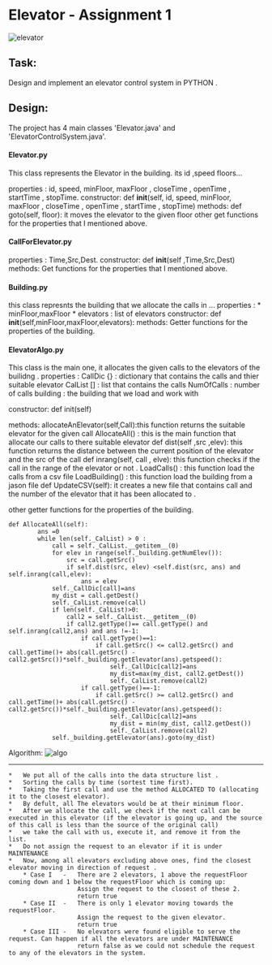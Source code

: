 Elevator - Assignment 1
=======================

![elevator](https://user-images.githubusercontent.com/74476764/142673823-bd2ec62a-c33a-4f27-bbf7-6b972d471f96.gif)

Task:
-----
Design and implement an elevator control system in PYTHON .

Design:
-------
The project has 4 main classes 'Elevator.java' and 'ElevatorControlSystem.java'.

#### Elevator.py
This class represents the Elevator in the building. its id ,speed floors...

properties :
      id, speed, minFloor, maxFloor , closeTime , openTime , startTime , stopTime.
constructor:
    def __init__(self, id, speed, minFloor, maxFloor , closeTime , openTime , startTime , stopTime)
methods:
  def goto(self, floor): it moves the elevator to the given floor
  other get functions for the properties that I mentioned above.


#### CallForElevator.py 
 properties :
     Time,Src,Dest.
  constructor:
     def __init__(self ,Time,Src,Dest)
  methods:
   Get functions for the properties that I mentioned above.

#### Building.py
this class represnts the building that we allocate the calls in ...
 properties :
     * minFloor,maxFloor
     * elevators : list of elevators
  constructor:
     def __init__(self,minFloor,maxFloor,elevators):
  methods:
   Getter functions for the properties of the building.


#### ElevatorAlgo.py
This class  is the main one, it allocates the given calls to the elevators of the builidng .
properties :
      CallDic {} :  dictionary that contains the calls and thier suitable elevator
      CalList [] :  list that contains the calls
      NumOfCalls : number of calls
      building  :  the building that we load and work with
        
  constructor:
     def init(self)
     
  methods:
  allocateAnElevator(self,Call):this function returns the suitable elevator for the given call
  AllocateAll() : this is the main function that allocate our calls to there suitable elevator
  def dist(self ,src ,elev): this function returns the distance between the current position of the elevator and the src of the call
  def inrang(self, call , elve): this function checks if the call in the range of the elevator or not .
  LoadCalls() :  this function load  the calls from a csv file
  LoadBuilding() :  this function load  the building from a jason file
  def UpdateCSV(self): it creates a new file that contains call and the number of the elevator that it has been allocated to .
  
  other getter functions for the properties of the building.

```
def AllocateAll(self):
        ans =0
        while len(self._CalList) > 0 :
            call = self._CalList.__getitem__(0)
            for elev in range(self._building.getNumElev()):
                src = call.getSrc()
                if self.dist(src, elev) <self.dist(src, ans) and self.inrang(call,elev):
                    ans = elev
            self._CallDic[call]=ans
            my_dist = call.getDest()
            self._CalList.remove(call)
            if len(self._CalList)>0:
                call2 = self._CalList.__getitem__(0)
                if call2.getType()== call.getType() and self.inrang(call2,ans) and ans !=-1:
                    if call.getType()==1:
                        if call.getSrc() <= call2.getSrc() and call.getTime()+ abs(call.getSrc() - call2.getSrc())*self._building.getElevator(ans).getspeed():
                            self._CallDic[call2]=ans
                            my_dist=max(my_dist, call2.getDest())
                            self._CalList.remove(call2)
                    if call.getType()==-1:
                        if call.getSrc() >= call2.getSrc() and call.getTime()+ abs(call.getSrc() - call2.getSrc())*self._building.getElevator(ans).getspeed():
                            self._CallDic[call2]=ans
                            my_dist = min(my_dist, call2.getDest())
                            self._CalList.remove(call2)
            self._building.getElevator(ans).goto(my_dist)
```
  

Algorithm:     ![algo](https://user-images.githubusercontent.com/74476764/142674194-642e5adf-897e-410b-b0d9-8cd4d7acf64b.gif)

-------------------------------------
```
*   We put all of the calls into the data structure list .
*   Sorting the calls by time (sortest time first).
*   Taking the first call and use the method ALLOCATED TO (allocating it to the closest elevator).
*   By defult, all The elevators would be at their minimum floor.
*   After we allocate the call, we check if the next call can be executed in this elevator (if the elevator is going up, and the source of this call is less than the source of the original call)
*   we take the call with us, execute it, and remove it from the list.  
*   Do not assign the request to an elevator if it is under MAINTENANCE 
*   Now, among all elevators excluding above ones, find the closest elevator moving in direction of request .
    * Case I   -   There are 2 elevators, 1 above the requestFloor coming down and 1 below the requestFloor which is coming up:
                   Assign the request to the closest of these 2.
                   return true
    * Case II  -   There is only 1 elevator moving towards the requestFloor.
                   Assign the request to the given elevator.
                   return true
    * Case III -   No elevators were found eligible to serve the request. Can happen if all the elevators are under MAINTENANCE
                   return false as we could not schedule the request to any of the elevators in the system.
```
